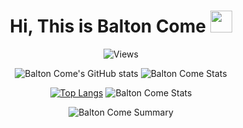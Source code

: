 <h1 align="center">Hi, This is Balton Come <img src="https://media.giphy.com/media/hvRJCLFzcasrR4ia7z/giphy.gif" width="35"></h1>

<div align="center">
  
![Views](https://komarev.com/ghpvc/?username=baltonCome)
  
</div>
  
<div align="center">
  
![Balton Come's GitHub stats](https://github-readme-stats.vercel.app/api?username=baltonCome&show_icons=true&theme=solarized_dark)
![Balton Come Stats](https://github-profile-summary-cards.vercel.app/api/cards/repos-per-language?username=baltonCome&theme=solarized_dark)

[![Top Langs](https://github-readme-stats.vercel.app/api/top-langs/?username=baltonCome&langs_count=10&show_icons=true&theme=solarized_dark&layout=compact)](https://github.com/baltonCome/github-readme-stats)
![Balton Come Stats](https://github-profile-summary-cards.vercel.app/api/cards/most-commit-language?username=baltonCome&theme=solarized_dark)

![Balton Come Summary](https://github-profile-summary-cards.vercel.app/api/cards/profile-details?username=baltonCome&theme=solarized_dark)
  
 </div>
